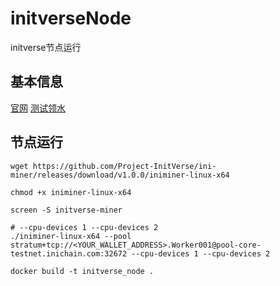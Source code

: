 # initverseNode
initverse节点运行

## 基本信息
[官网](https://candy.inichain.com?invite=3B3RRB039DG8FHA7Z1DDIV6OB)
[测试领水](https://faucet-testnet.iniscan.com/)

## 节点运行
```shell
wget https://github.com/Project-InitVerse/ini-miner/releases/download/v1.0.0/iniminer-linux-x64

chmod +x iniminer-linux-x64

screen -S initverse-miner

# --cpu-devices 1 --cpu-devices 2
./iniminer-linux-x64 --pool stratum+tcp://<YOUR_WALLET_ADDRESS>.Worker001@pool-core-testnet.inichain.com:32672 --cpu-devices 1 --cpu-devices 2
```

```shell
docker build -t initverse_node .
```